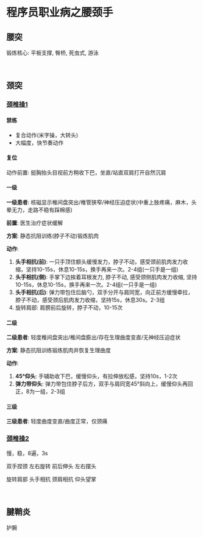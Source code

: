 # 程序员职业病之腰颈手

## 腰突

锻炼核心: 平板支撑, 臀桥, 死虫式, 游泳

$~$

## 颈突



### [颈椎操1](http://xhslink.com/a/HXpJazb1rZ18)

#### 禁练

* 复合动作(米字操，大转头)
* 大幅度，快节奏动作

#### 复位

动作前置: 挺胸抬头目视前方稍收下巴，坐直/站直双肩打开自然沉肩

#### 一级

**一级患者**: 核磁显示椎间盘突出/椎管狭窄/神经压迫症状(中重上肢疼痛，麻木，头晕无力，走路不稳有踩棉感)

**前置**: 医生治疗症状缓解

**方案**: 静态抗阻训练(脖子不动)锻炼肌肉

**动作**: 

1. **头手相抗(前)**: 一只手顶住额头缓慢发力，脖子不动，感受颈前肌肉发力收缩，坚持10-15s，休息10-15s，换手再来一次。2-4组(一只手是一组)
2. **头手相抗(侧)**: 手掌下边挨着耳根发力, 脖子不动, 感受颈侧肌肉发力收缩, 坚持10-15s，休息10-15s，换手再来一次。2-4组(一只手是一组)
3. **头手相抗(后)**: 弹力带包住后脑勺，双手分开与肩同宽，向正前方缓慢牵拉，脖子不动，感受颈后肌肉发力收缩，坚持15s，休息30s。2-3组
4. 旋转肩部: 肩膀前后旋转，脖子不动，10-15次

#### 二级

**二级患者**: 轻度椎间盘突出/椎间盘膨出/存在生理曲度变直/无神经压迫症状

**方案**: 静态抗阻训练锻炼肌肉并恢复生理曲度

**动作**: 

1. **45°仰头**: 手辅助收下巴，缓慢仰头，有拉伸放松感，坚持10s，1-2次
2. **弹力带仰头**: 弹力带包住脖子后方，双手与肩同宽45°斜向上，缓慢仰头再回正，8为一组，2-3组

#### 三级

**三级患者**: 轻度曲度变直/曲度正常，仅颈痛

### [颈椎操2](http://xhslink.com/a/T3gflovv5918)

慢，稳，8遍，3s

双手捏颈 左右旋转 前后伸头 左右摆头

旋转肩部 头手相抗 颈肩相抗 仰头望掌

$~$

## 腱鞘炎

护腕